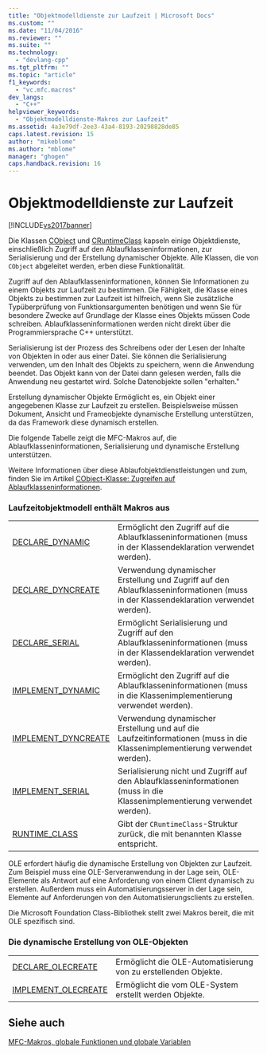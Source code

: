 ```yaml
---
title: "Objektmodelldienste zur Laufzeit | Microsoft Docs"
ms.custom: ""
ms.date: "11/04/2016"
ms.reviewer: ""
ms.suite: ""
ms.technology: 
  - "devlang-cpp"
ms.tgt_pltfrm: ""
ms.topic: "article"
f1_keywords: 
  - "vc.mfc.macros"
dev_langs: 
  - "C++"
helpviewer_keywords: 
  - "Objektmodelldienste-Makros zur Laufzeit"
ms.assetid: 4a3e79df-2ee3-43a4-8193-20298828de85
caps.latest.revision: 15
author: "mikeblome"
ms.author: "mblome"
manager: "ghogen"
caps.handback.revision: 16
---
```

# Objektmodelldienste zur Laufzeit
[!INCLUDE[vs2017banner](../../assembler/inline/includes/vs2017banner.md)]

Die Klassen [CObject](../../mfc/reference/cobject-class.md) und [CRuntimeClass](../../mfc/reference/cruntimeclass-structure.md) kapseln einige Objektdienste, einschließlich Zugriff auf den Ablaufklasseninformationen, zur Serialisierung und der Erstellung dynamischer Objekte.  Alle Klassen, die von `CObject` abgeleitet werden, erben diese Funktionalität.  
  
 Zugriff auf den Ablaufklasseninformationen, können Sie Informationen zu einem Objekts zur Laufzeit zu bestimmen.  Die Fähigkeit, die Klasse eines Objekts zu bestimmen zur Laufzeit ist hilfreich, wenn Sie zusätzliche Typüberprüfung von Funktionsargumenten benötigen und wenn Sie für besondere Zwecke auf Grundlage der Klasse eines Objekts müssen Code schreiben.  Ablaufklasseninformationen werden nicht direkt über die Programmiersprache C\+\+ unterstützt.  
  
 Serialisierung ist der Prozess des Schreibens oder der Lesen der Inhalte von Objekten in oder aus einer Datei.  Sie können die Serialisierung verwenden, um den Inhalt des Objekts zu speichern, wenn die Anwendung beendet.  Das Objekt kann von der Datei dann gelesen werden, falls die Anwendung neu gestartet wird.  Solche Datenobjekte sollen "erhalten."  
  
 Erstellung dynamischer Objekte Ermöglicht es, ein Objekt einer angegebenen Klasse zur Laufzeit zu erstellen.  Beispielsweise müssen Dokument, Ansicht und Frameobjekte dynamische Erstellung unterstützen, da das Framework diese dynamisch erstellen.  
  
 Die folgende Tabelle zeigt die MFC\-Makros auf, die Ablaufklasseninformationen, Serialisierung und dynamische Erstellung unterstützen.  
  
 Weitere Informationen über diese Ablaufobjektdienstleistungen und zum, finden Sie im Artikel [CObject\-Klasse: Zugreifen auf Ablaufklasseninformationen](../../mfc/accessing-run-time-class-information.md).  
  
### Laufzeitobjektmodell enthält Makros aus  
  
|||  
|-|-|  
|[DECLARE\_DYNAMIC](../Topic/DECLARE_DYNAMIC.md)|Ermöglicht den Zugriff auf die Ablaufklasseninformationen \(muss in der Klassendeklaration verwendet werden\).|  
|[DECLARE\_DYNCREATE](../Topic/DECLARE_DYNCREATE.md)|Verwendung dynamischer Erstellung und Zugriff auf den Ablaufklasseninformationen \(muss in der Klassendeklaration verwendet werden\).|  
|[DECLARE\_SERIAL](../Topic/DECLARE_SERIAL.md)|Ermöglicht Serialisierung und Zugriff auf den Ablaufklasseninformationen \(muss in der Klassendeklaration verwendet werden\).|  
|[IMPLEMENT\_DYNAMIC](../Topic/IMPLEMENT_DYNAMIC.md)|Ermöglicht den Zugriff auf die Ablaufklasseninformationen \(muss in die Klassenimplementierung verwendet werden\).|  
|[IMPLEMENT\_DYNCREATE](../Topic/IMPLEMENT_DYNCREATE.md)|Verwendung dynamischer Erstellung und auf die Laufzeitinformationen \(muss in die Klassenimplementierung verwendet werden\).|  
|[IMPLEMENT\_SERIAL](../Topic/IMPLEMENT_SERIAL.md)|Serialisierung nicht und Zugriff auf den Ablaufklasseninformationen \(muss in die Klassenimplementierung verwendet werden\).|  
|[RUNTIME\_CLASS](../Topic/RUNTIME_CLASS.md)|Gibt der `CRuntimeClass`\-Struktur zurück, die mit benannten Klasse entspricht.|  
  
 OLE erfordert häufig die dynamische Erstellung von Objekten zur Laufzeit.  Zum Beispiel muss eine OLE\-Serveranwendung in der Lage sein, OLE\-Elemente als Antwort auf eine Anforderung von einem Client dynamisch zu erstellen.  Außerdem muss ein Automatisierungsserver in der Lage sein, Elemente auf Anforderungen von den Automatisierungsclients zu erstellen.  
  
 Die Microsoft Foundation Class\-Bibliothek stellt zwei Makros bereit, die mit OLE spezifisch sind.  
  
### Die dynamische Erstellung von OLE\-Objekten  
  
|||  
|-|-|  
|[DECLARE\_OLECREATE](../Topic/DECLARE_OLECREATE.md)|Ermöglicht die OLE\-Automatisierung von zu erstellenden Objekte.|  
|[IMPLEMENT\_OLECREATE](../Topic/IMPLEMENT_OLECREATE.md)|Ermöglicht die vom OLE\-System erstellt werden Objekte.|  
  
## Siehe auch  
 [MFC\-Makros, globale Funktionen und globale Variablen](../../mfc/reference/mfc-macros-and-globals.md)